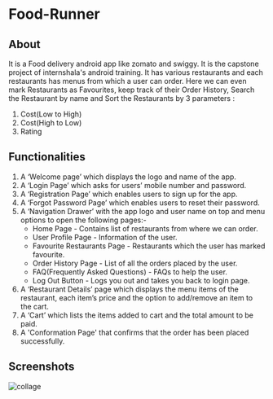# Food-Runner

## About

It is a Food delivery android app like zomato and swiggy. It is the capstone project of internshala's android training. It has various restaurants and each restaurants
has menus from which a user can order. Here we can even mark Restaurants as Favourites, keep track of their Order History, Search the Restaurant by name and Sort the Restaurants 
by 3 parameters : 
1. Cost(Low to High)
2. Cost(High to Low)
3. Rating

## Functionalities

1. A ‘Welcome page’ which displays the logo and name of the app.
2. A ‘Login Page’ which asks for users’ mobile number and password.
3. A ‘Registration Page’ which enables users to sign up for the app.
4. A ‘Forgot Password Page’ which enables users to reset their password.
5. A ‘Navigation Drawer’ with the app logo and user name on top and menu options to open the following pages:-
    - Home Page - Contains list of restaurants from where we can order.
    - User Profile Page - Information of the user.
    - Favourite Restaurants Page - Restaurants which the user has marked favourite.
    - Order History Page - List of all the orders placed by the user.
    - FAQ(Frequently Asked Questions) - FAQs to help the user.
    - Log Out Button - Logs you out and takes you back to login page.
6. A ‘Restaurant Details’ page which displays the menu items of the restaurant, each item’s price and the option to add/remove an item to the cart.
7. A ‘Cart’ which lists the items added to cart and the total amount to be paid.
8. A 'Conformation Page' that confirms that the order has been placed successfully.

## Screenshots

![collage](https://user-images.githubusercontent.com/41622136/90603558-1a359380-e219-11ea-8514-daa87c5a25a9.jpg)


